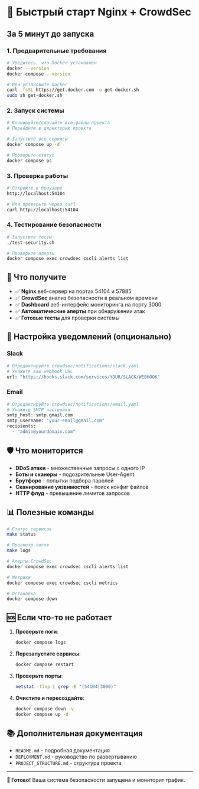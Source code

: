 # 🚀 Быстрый старт Nginx + CrowdSec

## За 5 минут до запуска

### 1. Предварительные требования
```bash
# Убедитесь, что Docker установлен
docker --version
docker-compose --version

# Или установите Docker
curl -fsSL https://get.docker.com -o get-docker.sh
sudo sh get-docker.sh
```

### 2. Запуск системы
```bash
# Клонируйте/скачайте все файлы проекта
# Перейдите в директорию проекта

# Запустите все сервисы
docker compose up -d

# Проверьте статус
docker compose ps
```

### 3. Проверка работы
```bash
# Откройте в браузере
http://localhost:54104

# Или проверьте через curl
curl http://localhost:54104
```

### 4. Тестирование безопасности
```bash
# Запустите тесты
./test-security.sh

# Проверьте алерты
docker compose exec crowdsec cscli alerts list
```

## 🎯 Что получите

- ✅ **Nginx** веб-сервер на портах 54104 и 57885
- ✅ **CrowdSec** анализ безопасности в реальном времени  
- ✅ **Dashboard** веб-интерфейс мониторинга на порту 3000
- ✅ **Автоматические алерты** при обнаружении атак
- ✅ **Готовые тесты** для проверки системы

## 🔧 Настройка уведомлений (опционально)

### Slack
```bash
# Отредактируйте crowdsec/notifications/slack.yaml
# Укажите ваш webhook URL
url: "https://hooks.slack.com/services/YOUR/SLACK/WEBHOOK"
```

### Email
```bash
# Отредактируйте crowdsec/notifications/email.yaml
# Укажите SMTP настройки
smtp_host: smtp.gmail.com
smtp_username: "your-email@gmail.com"
recipients:
  - "admin@yourdomain.com"
```

## 🛡️ Что мониторится

- **DDoS атаки** - множественные запросы с одного IP
- **Боты и сканеры** - подозрительные User-Agent
- **Брутфорс** - попытки подбора паролей
- **Сканирование уязвимостей** - поиск конфиг файлов
- **HTTP флуд** - превышение лимитов запросов

## 📊 Полезные команды

```bash
# Статус сервисов
make status

# Просмотр логов
make logs

# Алерты CrowdSec
docker compose exec crowdsec cscli alerts list

# Метрики
docker compose exec crowdsec cscli metrics

# Остановка
docker compose down
```

## 🆘 Если что-то не работает

1. **Проверьте логи**:
   ```bash
   docker compose logs
   ```

2. **Перезапустите сервисы**:
   ```bash
   docker compose restart
   ```

3. **Проверьте порты**:
   ```bash
   netstat -tlnp | grep -E "(54104|3000)"
   ```

4. **Очистите и пересоздайте**:
   ```bash
   docker compose down -v
   docker compose up -d
   ```

## 📚 Дополнительная документация

- `README.md` - подробная документация
- `DEPLOYMENT.md` - руководство по развертыванию
- `PROJECT_STRUCTURE.md` - структура проекта

---

**🎉 Готово!** Ваша система безопасности запущена и мониторит трафик.